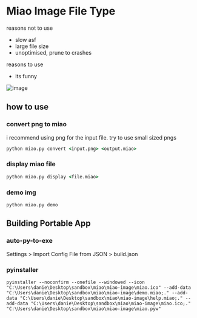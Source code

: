 # Miao Image File Type

reasons not to use

- slow asf
- large file size
- unoptimised, prune to crashes

reasons to use

- its funny

![image](https://github.com/user-attachments/assets/487658a6-b13b-4763-add7-7cbe8abf2ef7)



## how to use
### convert png to miao
i recommend using png for the input file. try to use small sized pngs
```bat
python miao.py convert <input.png> <output.miao>
```
### display miao file
```bat
python miao.py display <file.miao> 
```
### demo img
```
python miao.py demo
```

## Building Portable App
### auto-py-to-exe
Settings > Import Config File from JSON > build.json
### pyinstaller
```
pyinstaller --noconfirm --onefile --windowed --icon "C:\Users\danie\Desktop\sandbox\miao\miao-image\miao.ico" --add-data "C:\Users\danie\Desktop\sandbox\miao\miao-image\demo.miao;." --add-data "C:\Users\danie\Desktop\sandbox\miao\miao-image\help.miao;." --add-data "C:\Users\danie\Desktop\sandbox\miao\miao-image\miao.ico;."  "C:\Users\danie\Desktop\sandbox\miao\miao-image\miao.pyw"
```

